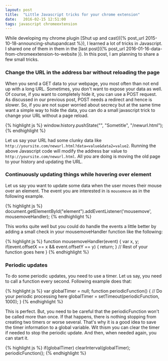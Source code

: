 ```yaml
---
layout: post
title:  "Little Javascript tricks for your chrome extension"
date:   2016-02-15 12:51:00
tags: javascript chromeextension
---
```


While developing my chrome plugin [Shut up and cast]({% post_url 2015-10-18-announcing-shutupandcast %}), I learned a lot of tricks in Javascript. I shared one of them in them in the [last post]({% post_url 2016-01-16-data-from-chromeextension-to-website }). In this post, I am planning to share a few small tricks.

### Change the URL in the address bar without reloading the page

When you send a GET data to your webpage, you most often than not end up with a long URL. Sometimes, you don't want to expose your data as well. Of course, if you want to completely hide it, you can use a POST request. As discussed in our previous post, POST needs a redirect and hence is slower. So, if you are not super worried about secrecy but at the same time want a simple way to hide the data, you can do a small javascript trick to change your URL without a page reload. 

{% highlight js %}
window.history.pushState("", "Sometitle", "/newurl.html");
{% endhighlight %}

Let us say your URL had some clunky data like `http://yoursite.com/newurl.html?data=value&data2=value2`. Running the above Javascript code will modify the address bar value to `http://yoursite.com/newurl.html`. All you are doing is moving the old page to your history and updating the URL. 

### Continuously updating things while hovering over element

Let us say you want to update some data when the user moves their mouse over an element. The event you are interested in is `mousemove` as in the following example. 

{% highlight js %}
document.getElementById("element").addEventListener('mousemove', mousemoveHandler);
{% endhighlight %}

This works quite well but you could do handle the events a little better by adding a small check in your mousemoveHandler function like the following:

{% highlight js %}
function mousemoveHandler(event)
{
  var x, y;
  if(event.offsetX == x && event.offsetY == y) {
    return;
  }
  // Rest of your function goes here
}
{% endhighlight %}

### Periodic updates

To do some periodic updates, you need to use a timer. Let us say, you need to call a function every second. Following example does that:

{% highlight js %}
var globalTimer = null;
function periodicFunction()
{
  // Do your periodic processing here
  globalTimer = setTimeout(periodicFunction, 1000);
}
{% endhighlight %}

This is perfect. But, you need to be careful that the periodicFunction won't be called more than once. If that happens, there is nothing stopping from creating two timers or worse several. That's why it is a good idea to save the timer information to a global variable. Wit thism you can clear the timer if needed to stop the periodic update. And then, when needed again, you can start it.

{% highlight js %}
if(globalTimer)
  clearInterval(globalTimer);
periodicFunction();
{% endhighlight %}

